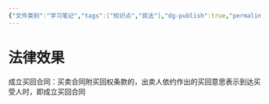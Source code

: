 ```yaml
---
{"文件类别":"学习笔记","tags":["知识点","民法"],"dg-publish":true,"permalink":"/学习笔记studyup/知识点cheese/买回权/","dgPassFrontmatter":true,"created":"2024-07-06T15:50:33.525+08:00","updated":"2024-10-25T12:19:01.821+08:00"}
---
```


# 法律效果
成立买回合同：买卖合同附买回权条款的，出卖人依约作出的买回意思表示到达买受人时，即成立买回合同